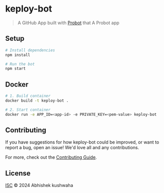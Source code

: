 # keploy-bot

> A GitHub App built with [Probot](https://github.com/probot/probot) that A Probot app

## Setup

```sh
# Install dependencies
npm install

# Run the bot
npm start
```

## Docker

```sh
# 1. Build container
docker build -t keploy-bot .

# 2. Start container
docker run -e APP_ID=<app-id> -e PRIVATE_KEY=<pem-value> keploy-bot
```

## Contributing

If you have suggestions for how keploy-bot could be improved, or want to report a bug, open an issue! We'd love all and any contributions.

For more, check out the [Contributing Guide](CONTRIBUTING.md).

## License

[ISC](LICENSE) © 2024 Abhishek kushwaha
